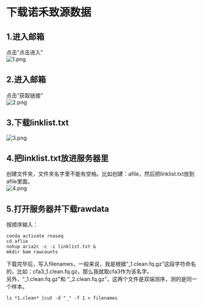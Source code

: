 # 下载诺禾致源数据  

## 1.进入邮箱  
点击“点击进入”  
![1.png](https://github.com/y741269430/Download-rawdata/blob/main/1.png)  

## 2.进入邮箱   
点击“获取链接”  
![2.png](https://github.com/y741269430/Download-rawdata/blob/main/2.png)  

## 3.下载linklist.txt    
![3.png](https://github.com/y741269430/Download-rawdata/blob/main/3.png)  

## 4.把linklist.txt放进服务器里    
创建文件夹，文件夹名字里不能有空格。比如创建：afile，然后把linklist.txt放到afile里面。  
![4.png](https://github.com/y741269430/Download-rawdata/blob/main/4.png)  

## 5.打开服务器并下载rawdata  
按顺序输入：  

    conda activate rnaseq
    cd aflie
    nohup aria2c -c -i linklist.txt &
    mkdir bam rawcounts  

下载完毕后，写入filenames，一般来说，我是根据“_1.clean.fq.gz”这段字符命名的，比如：cfa3_1.clean.fq.gz，那么我就取cfa3作为该名字。  
另外，“_1.clean.fq.gz”和 “_2.clean.fq.gz”，这两个文件是双端测序，测的是同一个样本。  

    ls *1.clean* |cut -d "_" -f 1 > filenames

